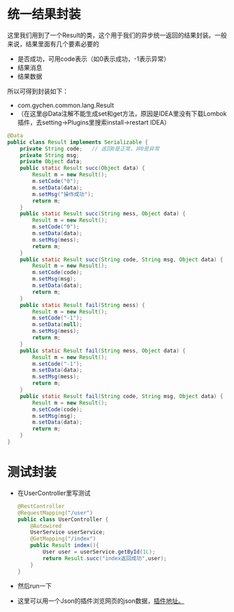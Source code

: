 # 统一结果封装

这里我们用到了一个Result的类，这个用于我们的异步统一返回的结果封装。一般来说，结果里面有几个要素必要的

- 是否成功，可用code表示（如0表示成功，-1表示异常）
- 结果消息
- 结果数据

所以可得到封装如下：

- com.gychen.common.lang.Result
- （在这里@Data注解不能生成set和get方法，原因是IDEA里没有下载Lombok插件，去setting->Plugins里搜索install->restart IDEA）

```java
@Data
public class Result implements Serializable {
    private String code;   // 返回0是正常，非0是异常
    private String msg;
    private Object data;
    public static Result succ(Object data) {
        Result m = new Result();
        m.setCode("0");
        m.setData(data);
        m.setMsg("操作成功");
        return m;
    }
    public static Result succ(String mess, Object data) {
        Result m = new Result();
        m.setCode("0");
        m.setData(data);
        m.setMsg(mess);
        return m;
    }
    public static Result succ(String code, String msg, Object data) {
        Result m = new Result();
        m.setCode(code);
        m.setMsg(msg);
        m.setData(data);
        return m;
    }
    public static Result fail(String mess) {
        Result m = new Result();
        m.setCode("-1");
        m.setData(null);
        m.setMsg(mess);
        return m;
    }
    public static Result fail(String mess, Object data) {
        Result m = new Result();
        m.setCode("-1");
        m.setData(data);
        m.setMsg(mess);
        return m;
    }
    public static Result fail(String code, String msg, Object data) {
        Result m = new Result();
        m.setCode(code);
        m.setMsg(msg);
        m.setData(data);
        return m;
    }
}

```

# 测试封装

- 在UserController里写测试

  ```java
  @RestController
  @RequestMapping("/user")
  public class UserController {
      @Autowired
      UserService userService;
      @GetMapping("/index")
      public Result index(){
          User user = userService.getById(1L);
          return Result.succ("index返回成功",user);
      }
  }
  
  ```

- 然后run一下

- 这里可以用一个Json的插件浏览网页的json数据，[插件地址。](https://github.com/gildas-lormeau/JSONView-for-Chrome)
